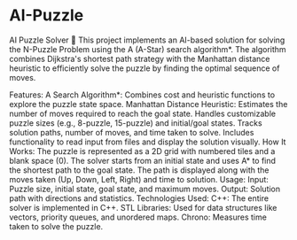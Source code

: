 # AI-Puzzle
AI Puzzle Solver 🧩
This project implements an AI-based solution for solving the N-Puzzle Problem using the A (A-Star) search algorithm*. The algorithm combines Dijkstra's shortest path strategy with the Manhattan distance heuristic to efficiently solve the puzzle by finding the optimal sequence of moves.

Features:
A Search Algorithm*: Combines cost and heuristic functions to explore the puzzle state space.
Manhattan Distance Heuristic: Estimates the number of moves required to reach the goal state.
Handles customizable puzzle sizes (e.g., 8-puzzle, 15-puzzle) and initial/goal states.
Tracks solution paths, number of moves, and time taken to solve.
Includes functionality to read input from files and display the solution visually.
How It Works:
The puzzle is represented as a 2D grid with numbered tiles and a blank space (0).
The solver starts from an initial state and uses A* to find the shortest path to the goal state.
The path is displayed along with the moves taken (Up, Down, Left, Right) and time to solution.
Usage:
Input: Puzzle size, initial state, goal state, and maximum moves.
Output: Solution path with directions and statistics.
Technologies Used:
C++: The entire solver is implemented in C++.
STL Libraries: Used for data structures like vectors, priority queues, and unordered maps.
Chrono: Measures time taken to solve the puzzle.
